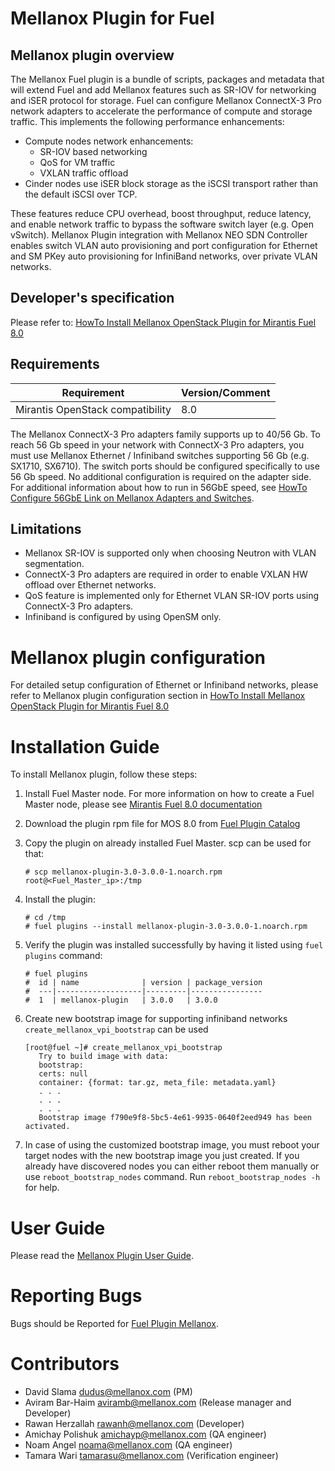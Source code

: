 Mellanox Plugin for Fuel
=======================

Mellanox plugin overview
------------------------

The Mellanox Fuel plugin is a bundle of scripts, packages and metadata that will extend Fuel
and add Mellanox features such as SR-IOV for networking and iSER protocol for storage.
Fuel can configure Mellanox ConnectX-3 Pro network adapters to accelerate the performance of
compute and storage traffic.
This implements the following performance enhancements:

-  Compute nodes network enhancements:
    -    SR-IOV based networking
    -    QoS for VM traffic
    -    VXLAN traffic offload
-  Cinder nodes use iSER block storage as the iSCSI transport rather than the default iSCSI over
TCP.

These features reduce CPU overhead, boost throughput, reduce latency, and enable network traffic
to bypass the software switch layer (e.g. Open vSwitch). Mellanox Plugin integration with Mellanox
NEO SDN Controller enables switch VLAN auto provisioning and port configuration for Ethernet and SM
PKey auto provisioning for InfiniBand networks, over private VLAN networks.

Developer's specification
-------------------------

Please refer to:
[HowTo Install Mellanox OpenStack Plugin for Mirantis Fuel
 8.0](https://community.mellanox.com/docs/DOC-2435)

Requirements
------------

| Requirement                      | Version/Comment |
|----------------------------------|-----------------|
| Mirantis OpenStack compatibility |  8.0            |

The Mellanox ConnectX-3 Pro adapters family supports up to 40/56 Gb. To reach 56 Gb speed in
your network with ConnectX-3 Pro adapters, you must use Mellanox Ethernet / Infiniband switches
supporting 56 Gb (e.g. SX1710, SX6710). The switch ports should be configured specifically to use
56 Gb speed. No additional configuration is required on the adapter side. For additional
information about how to run in 56GbE speed, see [HowTo Configure 56GbE Link on Mellanox Adapters
and Switches](http://community.mellanox.com/docs/DOC-1460).

Limitations
-----------

- Mellanox SR-IOV is supported only when choosing Neutron with VLAN segmentation.
- ConnectX-3 Pro adapters are required in order to enable VXLAN HW offload over Ethernet networks.
- QoS feature is implemented only for Ethernet VLAN SR-IOV ports using ConnectX-3 Pro adapters.
- Infiniband is configured by using OpenSM only.

Mellanox plugin configuration
=============================

For detailed setup configuration of Ethernet or Infiniband networks, please refer to Mellanox plugin
configuration section in
[HowTo Install Mellanox OpenStack Plugin for Mirantis Fuel
 8.0](https://community.mellanox.com/docs/DOC-2435)

Installation Guide
==================

To install Mellanox plugin, follow these steps:

1. Install Fuel Master node. For more information on how to create a Fuel Master node, please see
[Mirantis Fuel 8.0 documentation](https://docs.mirantis.com/openstack/fuel/fuel-8.0/)


2. Download the plugin rpm file for MOS 8.0 from
[Fuel Plugin Catalog](https://www.mirantis.com/products/openstack-drivers-and-plugins/fuel-plugins)


3. Copy the plugin on already installed Fuel Master. scp can be used for that:

     ```
     # scp mellanox-plugin-3.0-3.0.0-1.noarch.rpm root@<Fuel_Master_ip>:/tmp
     ```

4. Install the plugin:

     ```
     # cd /tmp
     # fuel plugins --install mellanox-plugin-3.0-3.0.0-1.noarch.rpm
     ```

5. Verify the plugin was installed successfully by having it listed using ``fuel plugins`` command:

     ```
     # fuel plugins
     #  id | name              | version | package_version
     #  ---|-------------------|---------|----------------
     #  1  | mellanox-plugin   | 3.0.0   | 3.0.0
     ```

6. Create new bootstrap image for supporting infiniband networks ``create_mellanox_vpi_bootstrap``
can be used

     ```
     [root@fuel ~]# create_mellanox_vpi_bootstrap
        Try to build image with data:
        bootstrap:
        certs: null
        container: {format: tar.gz, meta_file: metadata.yaml}
        . . .
        . . .
        . . .
        Bootstrap image f790e9f8-5bc5-4e61-9935-0640f2eed949 has been activated.
     ```

7. In case of using the customized bootstrap image, you must reboot your target nodes with the
new bootstrap image you just created. If you already have discovered nodes you can either reboot
them manually or use `reboot_bootstrap_nodes` command.  Run `reboot_bootstrap_nodes -h` for help.


User Guide
==========

Please read the [Mellanox Plugin User Guide](doc/source).

Reporting Bugs
==============

Bugs should be Reported for [Fuel Plugin Mellanox](https://launchpad.net/~fuel-plugin-mellanox).

Contributors
============

* David Slama <dudus@mellanox.com> (PM)
* Aviram Bar-Haim <aviramb@mellanox.com> (Release manager and Developer)
* Rawan Herzallah <rawanh@mellanox.com> (Developer)
* Amichay Polishuk <amichayp@mellanox.com> (QA engineer)
* Noam Angel <noama@mellanox.com> (QA engineer)
* Tamara Wari <tamarasu@mellanox.com> (Verification engineer)
